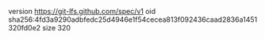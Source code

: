 version https://git-lfs.github.com/spec/v1
oid sha256:4fd3a9290adbfedc25d4946e1f54cecea813f092436caad2836a1451320fd0e2
size 320
